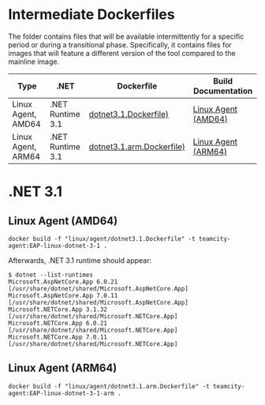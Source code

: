 # Intermediate Dockerfiles

The folder contains files that will be available intermittently for a specific period or during a transitional phase. 
Specifically, it contains files for images that will feature a different version of the tool compared to the mainline 
image.

| Type               | .NET             | Dockerfile                                                        | Build Documentation                       |
|--------------------|------------------|-------------------------------------------------------------------|-------------------------------------------|
| Linux Agent, AMD64 | .NET Runtime 3.1 | [dotnet3.1.Dockerfile)](linux/agent/dotnet3.1.Dockerfile)         | [Linux Agent (AMD64)](#linux-agent-amd64) |
| Linux Agent, ARM64 | .NET Runtime 3.1 | [dotnet3.1.arm.Dockerfile)](linux/agent/dotnet3.1.arm.Dockerfile) | [Linux Agent (ARM64)](#linux-agent-arm64) |



# .NET 3.1
## Linux Agent (AMD64)
```
docker build -f "linux/agent/dotnet3.1.Dockerfile" -t teamcity-agent:EAP-linux-dotnet-3-1 .
```

Afterwards, .NET 3.1 runtime should appear:
```
$ dotnet --list-runtimes
Microsoft.AspNetCore.App 6.0.21 [/usr/share/dotnet/shared/Microsoft.AspNetCore.App]
Microsoft.AspNetCore.App 7.0.11 [/usr/share/dotnet/shared/Microsoft.AspNetCore.App]
Microsoft.NETCore.App 3.1.32 [/usr/share/dotnet/shared/Microsoft.NETCore.App]
Microsoft.NETCore.App 6.0.21 [/usr/share/dotnet/shared/Microsoft.NETCore.App]
Microsoft.NETCore.App 7.0.11 [/usr/share/dotnet/shared/Microsoft.NETCore.App]
```

## Linux Agent (ARM64)
```
docker build -f "linux/agent/dotnet3.1.arm.Dockerfile" -t teamcity-agent:EAP-linux-dotnet-3-1-arm .
```

